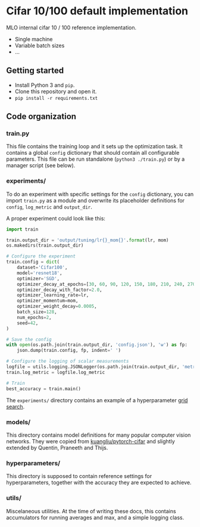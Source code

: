 # Cifar 10/100 default implementation

MLO internal cifar 10 / 100 reference implementation.

- Single machine
- Variable batch sizes
- ...


## Getting started

- Install Python 3 and `pip`.
- Clone this repository and open it.
- `pip install -r requirements.txt`



## Code organization

### train.py
This file contains the training loop and it sets up the optimization task. It contains a global `config` dictionary that should contain all configurable parameters. This file can be run standalone (`python3 ./train.py`) or by a manager script (see below).


### experiments/
To do an experiment with specific settings for the `config` dictionary, you can import `train.py` as a module and overwrite its placeholder definitions for `config`, `log_metric` and `output_dir`.

A proper experiment could look like this:

```python
import train

train.output_dir = 'output/tuning/lr{}_mom{}'.format(lr, mom)
os.makedirs(train.output_dir)

# Configure the experiment
train.config = dict(
    dataset='Cifar100',
    model='resnet18',
    optimizer='SGD',
    optimizer_decay_at_epochs=[30, 60, 90, 120, 150, 180, 210, 240, 270],
    optimizer_decay_with_factor=2.0,
    optimizer_learning_rate=lr,
    optimizer_momentum=mom,
    optimizer_weight_decay=0.0005,
    batch_size=128,
    num_epochs=2,
    seed=42,
)

# Save the config
with open(os.path.join(train.output_dir, 'config.json'), 'w') as fp:
    json.dump(train.config, fp, indent=' ')

# Configure the logging of scalar measurements
logfile = utils.logging.JSONLogger(os.path.join(train.output_dir, 'metrics.json'))
train.log_metric = logfile.log_metric

# Train
best_accuracy = train.main()
```

The `experiments/` directory contains an example of a hyperparameter [grid search](experiments/grid_search_demo.py).


### models/
This directory contains model definitions for many popular computer vision networks. They were copied from [kuangliu/pytorch-cifar](https://github.com/kuangliu/pytorch-cifar) and slightly extended by Quentin, Praneeth and Thijs.


### hyperparameters/
This directory is supposed to contain reference settings for hyperparameters, together with the accuracy they are expected to achieve.


### utils/
Miscelaneous utilities. At the time of writing these docs, this contains accumulators for running averages and max, and a simple logging class.

